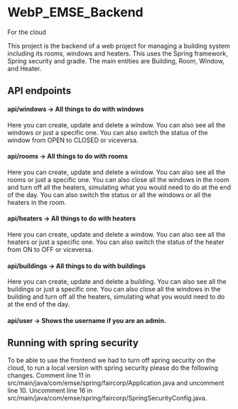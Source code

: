 # WebP_EMSE_Backend
For the cloud


This project is the backend of a web project for managing a building system including its rooms, windows and heaters. This uses the Spring framework, Spring security and gradle. The main entities are Building, Room, Window, and Heater.

## API endpoints

#### api/windows -> All things to do with windows

Here you can create, update and delete a window. You can also see all the windows or just a specific one. You can also switch the status of the window from OPEN to CLOSED or viceversa.

#### api/rooms -> All things to do with rooms
Here you can create, update and delete a window. You can also see all the rooms or just a specific one.
You can also close all the windows in the room and turn off all the heaters, simulating what you would need to do at the end of the day. You can also switch the status or all the windows or all the heaters in the room. 

#### api/heaters -> All things to do with heaters
Here you can create, update and delete a window. You can also see all the heaters or just a specific one. You can also switch the status of the heater from ON to OFF or viceversa.

#### api/buildings -> All things to do with buildings
Here you can create, update and delete a building. You can also see all the buildings or just a specific one.
You can also close all the windows in the building and turn off all the heaters, simulating what you would need to do at the end of the day.
#### api/user -> Shows the username if you are an admin. 

## Running with spring security
To be able to use the frontend we had to turn off spring security on the cloud, to run a local version with spring security please do the following changes.
Comment line 11 in src/main/java/com/emse/spring/faircorp/Application.java and uncomment line 10.
Uncomment line 16 in src/main/java/com/emse/spring/faircorp/SpringSecurityConfig.java.